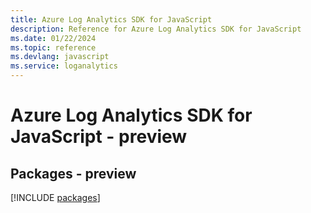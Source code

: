 ```yaml
---
title: Azure Log Analytics SDK for JavaScript
description: Reference for Azure Log Analytics SDK for JavaScript
ms.date: 01/22/2024
ms.topic: reference
ms.devlang: javascript
ms.service: loganalytics
---
```

# Azure Log Analytics SDK for JavaScript - preview
## Packages - preview
[!INCLUDE [packages](log-analytics-index.md)]